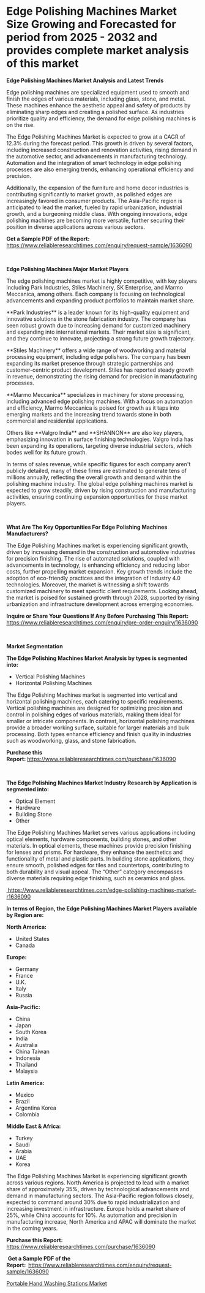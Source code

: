 <p><h1>Edge Polishing Machines Market Size Growing and Forecasted for period from 2025 - 2032 and provides complete market analysis of this market</h1></p><p><strong>Edge Polishing Machines Market Analysis and Latest Trends</strong></p>
<p><p>Edge polishing machines are specialized equipment used to smooth and finish the edges of various materials, including glass, stone, and metal. These machines enhance the aesthetic appeal and safety of products by eliminating sharp edges and creating a polished surface. As industries prioritize quality and efficiency, the demand for edge polishing machines is on the rise.</p><p>The Edge Polishing Machines Market is expected to grow at a CAGR of 12.3% during the forecast period. This growth is driven by several factors, including increased construction and renovation activities, rising demand in the automotive sector, and advancements in manufacturing technology. Automation and the integration of smart technology in edge polishing processes are also emerging trends, enhancing operational efficiency and precision.</p><p>Additionally, the expansion of the furniture and home decor industries is contributing significantly to market growth, as polished edges are increasingly favored in consumer products. The Asia-Pacific region is anticipated to lead the market, fueled by rapid urbanization, industrial growth, and a burgeoning middle class. With ongoing innovations, edge polishing machines are becoming more versatile, further securing their position in diverse applications across various sectors.</p></p>
<p><strong>Get a Sample PDF of the Report:&nbsp;</strong> <a href="https://www.reliableresearchtimes.com/enquiry/request-sample/1636090?utm_campaign=3004&utm_medium=2&utm_source=Github&utm_content=ia&utm_term=08042025&utm_id=edge-polishing-machines">https://www.reliableresearchtimes.com/enquiry/request-sample/1636090</a></p>
<p>&nbsp;</p>
<p><strong>Edge Polishing Machines Major Market Players</strong></p>
<p><p>The edge polishing machines market is highly competitive, with key players including Park Industries, Stiles Machinery, SK Enterprise, and Marmo Meccanica, among others. Each company is focusing on technological advancements and expanding product portfolios to maintain market share.</p><p>**Park Industries** is a leader known for its high-quality equipment and innovative solutions in the stone fabrication industry. The company has seen robust growth due to increasing demand for customized machinery and expanding into international markets. Their market size is significant, and they continue to innovate, projecting a strong future growth trajectory.</p><p>**Stiles Machinery** offers a wide range of woodworking and material processing equipment, including edge polishers. The company has been expanding its market presence through strategic partnerships and customer-centric product development. Stiles has reported steady growth in revenue, demonstrating the rising demand for precision in manufacturing processes.</p><p>**Marmo Meccanica** specializes in machinery for stone processing, including advanced edge polishing machines. With a focus on automation and efficiency, Marmo Meccanica is poised for growth as it taps into emerging markets and the increasing trend towards stone in both commercial and residential applications.</p><p>Others like **Valgro India** and **SHANNON** are also key players, emphasizing innovation in surface finishing technologies. Valgro India has been expanding its operations, targeting diverse industrial sectors, which bodes well for its future growth.</p><p>In terms of sales revenue, while specific figures for each company aren't publicly detailed, many of these firms are estimated to generate tens of millions annually, reflecting the overall growth and demand within the polishing machine industry. The global edge polishing machines market is expected to grow steadily, driven by rising construction and manufacturing activities, ensuring continuing expansion opportunities for these market players.</p></p>
<p>&nbsp;</p>
<p><strong>What Are The Key Opportunities For Edge Polishing Machines Manufacturers?</strong></p>
<p><p>The Edge Polishing Machines market is experiencing significant growth, driven by increasing demand in the construction and automotive industries for precision finishing. The rise of automated solutions, coupled with advancements in technology, is enhancing efficiency and reducing labor costs, further propelling market expansion. Key growth trends include the adoption of eco-friendly practices and the integration of Industry 4.0 technologies. Moreover, the market is witnessing a shift towards customized machinery to meet specific client requirements. Looking ahead, the market is poised for sustained growth through 2028, supported by rising urbanization and infrastructure development across emerging economies.</p></p>
<p><strong>Inquire or Share Your Questions If Any Before Purchasing This Report:</strong> <a href="https://www.reliableresearchtimes.com/enquiry/pre-order-enquiry/1636090?utm_campaign=3004&utm_medium=2&utm_source=Github&utm_content=ia&utm_term=08042025&utm_id=edge-polishing-machines">https://www.reliableresearchtimes.com/enquiry/pre-order-enquiry/1636090</a></p>
<p>&nbsp;</p>
<p><strong>Market Segmentation</strong></p>
<p><strong>The Edge Polishing Machines Market Analysis by types is segmented into:</strong></p>
<p><ul><li>Vertical Polishing Machines</li><li>Horizontal Polishing Machines</li></ul></p>
<p><p>The Edge Polishing Machines market is segmented into vertical and horizontal polishing machines, each catering to specific requirements. Vertical polishing machines are designed for optimizing precision and control in polishing edges of various materials, making them ideal for smaller or intricate components. In contrast, horizontal polishing machines provide a broader working surface, suitable for larger materials and bulk processing. Both types enhance efficiency and finish quality in industries such as woodworking, glass, and stone fabrication.</p></p>
<p><strong>Purchase this Report:&nbsp;</strong><a href="https://www.reliableresearchtimes.com/purchase/1636090?utm_campaign=3004&utm_medium=2&utm_source=Github&utm_content=ia&utm_term=08042025&utm_id=edge-polishing-machines">https://www.reliableresearchtimes.com/purchase/1636090</a></p>
<p>&nbsp;</p>
<p><strong>The Edge Polishing Machines Market Industry Research by Application is segmented into:</strong></p>
<p><ul><li>Optical Element</li><li>Hardware</li><li>Building Stone</li><li>Other</li></ul></p>
<p><p>The Edge Polishing Machines Market serves various applications including optical elements, hardware components, building stones, and other materials. In optical elements, these machines provide precision finishing for lenses and prisms. For hardware, they enhance the aesthetics and functionality of metal and plastic parts. In building stone applications, they ensure smooth, polished edges for tiles and countertops, contributing to both durability and visual appeal. The “Other” category encompasses diverse materials requiring edge finishing, such as ceramics and glass.</p></p>
<p><a href="https://www.reliableresearchtimes.com/edge-polishing-machines-market-r1636090?utm_campaign=3004&utm_medium=2&utm_source=Github&utm_content=ia&utm_term=08042025&utm_id=edge-polishing-machines">&nbsp;https://www.reliableresearchtimes.com/edge-polishing-machines-market-r1636090</a></p>
<p><strong>In terms of Region, the Edge Polishing Machines Market Players available by Region are:</strong></p>
<p>
    <p> <strong> North America: </strong>
        <ul>
            <li>United States</li>
            <li>Canada</li>
        </ul>
        </p> 
    <p> <strong> Europe: </strong>
        <ul>
            <li>Germany</li>
            <li>France</li>
            <li>U.K.</li>
            <li>Italy</li>
            <li>Russia</li>
        </ul>
        </p> 
    <p> <strong> Asia-Pacific: </strong>
        <ul>
            <li>China</li>
            <li>Japan</li>
            <li>South Korea</li>
            <li>India</li>
            <li>Australia</li>
            <li>China Taiwan</li>
            <li>Indonesia</li>
            <li>Thailand</li>
            <li>Malaysia</li>
        </ul>
        </p> 
    <p> <strong> Latin America: </strong>
        <ul>
            <li>Mexico</li>
            <li>Brazil</li>
            <li>Argentina Korea</li>
            <li>Colombia</li>
        </ul>
        </p> 
    <p> <strong> Middle East & Africa: </strong>
        <ul>
            <li>Turkey</li>
            <li>Saudi</li>
            <li>Arabia</li>
            <li>UAE</li>
            <li>Korea</li>
        </ul>
    </p>
    </p>
<p><p>The Edge Polishing Machines Market is experiencing significant growth across various regions. North America is projected to lead with a market share of approximately 35%, driven by technological advancements and demand in manufacturing sectors. The Asia-Pacific region follows closely, expected to command around 30% due to rapid industrialization and increasing investment in infrastructure. Europe holds a market share of 25%, while China accounts for 10%. As automation and precision in manufacturing increase, North America and APAC will dominate the market in the coming years.</p></p>
<p><strong>Purchase this Report: </strong><a href="https://www.reliableresearchtimes.com/purchase/1636090?utm_campaign=3004&utm_medium=2&utm_source=Github&utm_content=ia&utm_term=08042025&utm_id=edge-polishing-machines">https://www.reliableresearchtimes.com/purchase/1636090</a></p>
<p>&nbsp;<strong>Get a Sample PDF of the Report:&nbsp;&nbsp;</strong><a href="https://www.reliableresearchtimes.com/enquiry/request-sample/1636090?utm_campaign=3004&utm_medium=2&utm_source=Github&utm_content=ia&utm_term=08042025&utm_id=edge-polishing-machines">https://www.reliableresearchtimes.com/enquiry/request-sample/1636090</a></p>
<p><strong></strong></p>
<p><p><a href="https://github.com/birbamanan03/Market-Research-Report-List-1/blob/main/portable-hand-washing-stations-market.md?utm_campaign=3004&utm_medium=2&utm_source=Github&utm_content=ia&utm_term=08042025&utm_id=edge-polishing-machines">Portable Hand Washing Stations Market</a></p></p>